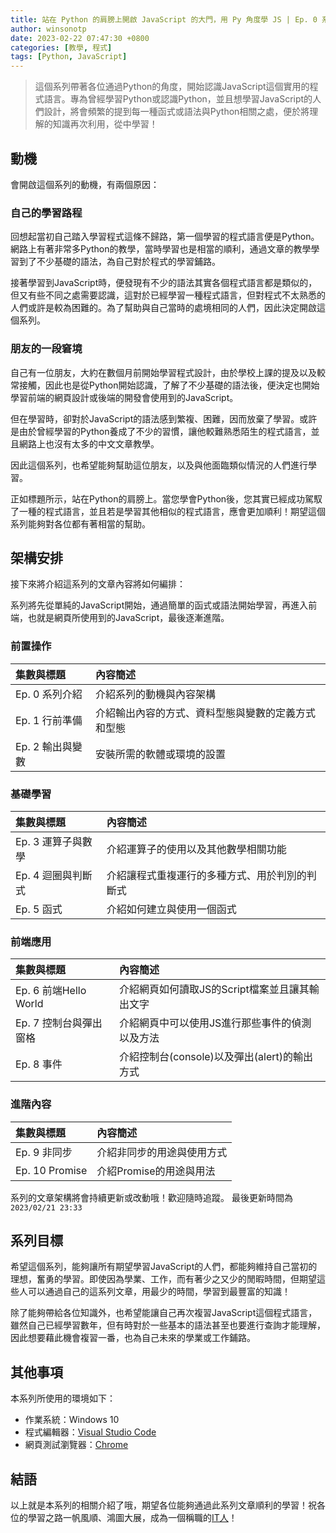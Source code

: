 ```yaml
---
title: 站在 Python 的肩膀上開啟 JavaScript 的大門，用 Py 角度學 JS | Ep. 0 系列介紹
author: winsonotp
date: 2023-02-22 07:47:30 +0800
categories: [教學, 程式]
tags: [Python, JavaScript]
---
```


> 這個系列帶著各位通過Python的角度，開始認識JavaScript這個實用的程式語言。專為曾經學習Python或認識Python，並且想學習JavaScript的人們設計，將會頻繁的提到每一種函式或語法與Python相關之處，便於將理解的知識再次利用，從中學習！

## 動機
會開啟這個系列的動機，有兩個原因：

### 自己的學習路程
回想起當初自己踏入學習程式這條不歸路，第一個學習的程式語言便是Python。網路上有著非常多Python的教學，當時學習也是相當的順利，通過文章的教學學習到了不少基礎的語法，為自己對於程式的學習鋪路。

接著學習到JavaScript時，便發現有不少的語法其實各個程式語言都是類似的，但又有些不同之處需要認識，這對於已經學習一種程式語言，但對程式不太熟悉的人們或許是較為困難的。為了幫助與自己當時的處境相同的人們，因此決定開啟這個系列。

### 朋友的一段窘境
自己有一位朋友，大約在數個月前開始學習程式設計，由於學校上課的提及以及較常接觸，因此也是從Python開始認識，了解了不少基礎的語法後，便決定也開始學習前端的網頁設計或後端的開發會使用到的JavaScript。

但在學習時，卻對於JavaScript的語法感到繁複、困難，因而放棄了學習。或許是由於曾經學習的Python養成了不少的習慣，讓他較難熟悉陌生的程式語言，並且網路上也沒有太多的中文文章教學。

因此這個系列，也希望能夠幫助這位朋友，以及與他面臨類似情況的人們進行學習。

正如標題所示，站在Python的肩膀上。當您學會Python後，您其實已經成功駕馭了一種的程式語言，並且若是學習其他相似的程式語言，應會更加順利！期望這個系列能夠對各位都有著相當的幫助。

## 架構安排
接下來將介紹這系列的文章內容將如何編排：

系列將先從單純的JavaScript開始，通過簡單的函式或語法開始學習，再進入前端，也就是網頁所使用到的JavaScript，最後逐漸進階。

### 前置操作

| 集數與標題        | 內容簡述                                       |
| :--------------- | :-------------------------------------------- |
| Ep. 0 系列介紹   | 介紹系列的動機與內容架構                         |
| Ep. 1 行前準備   | 介紹輸出內容的方式、資料型態與變數的定義方式和型態 |
| Ep. 2 輸出與變數 | 安裝所需的軟體或環境的設置                       |

### 基礎學習

| 集數與標題         | 內容簡述                                    |
| :---------------- | :--------------------------------          |
| Ep. 3 運算子與數學 | 介紹運算子的使用以及其他數學相關功能          |
| Ep. 4 迴圈與判斷式 | 介紹讓程式重複運行的多種方式、用於判別的判斷式 |
| Ep. 5 函式        | 介紹如何建立與使用一個函式                    |

### 前端應用

| 集數與標題            | 內容簡述                                    |
| :------------------- | :------------------------------------------ |
| Ep. 6 前端Hello World | 介紹網頁如何讀取JS的Script檔案並且讓其輸出文字 |
| Ep. 7 控制台與彈出窗格 | 介紹網頁中可以使用JS進行那些事件的偵測以及方法 |
| Ep. 8 事件            | 介紹控制台(console)以及彈出(alert)的輸出方式 |

### 進階內容

| 集數與標題      | 內容簡述                  |
| :------------  | :----------------------- |
| Ep. 9 非同步    | 介紹非同步的用途與使用方式 |
| Ep. 10 Promise | 介紹Promise的用途與用法    |

系列的文章架構將會持續更新或改動哦！歡迎隨時追蹤。
最後更新時間為 `2023/02/21 23:33`

## 系列目標
希望這個系列，能夠讓所有期望學習JavaScript的人們，都能夠維持自己當初的理想，奮勇的學習。即使因為學業、工作，而有著少之又少的閒暇時間，但期望這些人可以通過自己的這系列文章，用最少的時間，學習到最豐富的知識！

除了能夠帶給各位知識外，也希望能讓自己再次複習JavaScript這個程式語言，雖然自己已經學習數年，但有時對於一些基本的語法甚至也要進行查詢才能理解，因此想要藉此機會複習一番，也為自己未來的學業或工作鋪路。

## 其他事項
本系列所使用的環境如下：
- 作業系統：Windows 10
- 程式編輯器：[Visual Studio Code](https://code.visualstudio.com/)
- 網頁測試瀏覽器：[Chrome](https://www.google.com/intl/zh-TW/chrome/)

## 結語
以上就是本系列的相關介紹了哦，期望各位能夠通過此系列文章順利的學習！祝各位的學習之路一帆風順、鴻圖大展，成為一個稱職的[IT人](https://winson-otp.github.io/posts/what-is-it/)！
